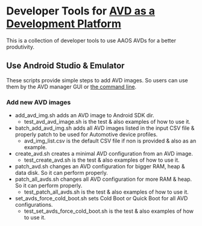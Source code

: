# Developer Tools for [AVD as a Development Platform](https://source.android.com/devices/automotive/start/avd)
This is a collection of developer tools to use AAOS AVDs for a better produtivity.

## Use Android Studio & Emulator
These scripts provide simple steps to add AVD images. So users can use them by the AVD manager GUI or [the command line](https://developer.android.com/studio/run/emulator-commandline).

### Add new AVD images
* add_avd_img.sh adds an AVD image to Android SDK dir.
    * test_avd_avd_image.sh is the test & also examples of how to use it.
* batch_add_avd_img.sh adds all AVD images listed in the input CSV file & properly patch to be used for Automotive device profiles.
    * avd_img_list.csv is the default CSV file if non is provided & also as an example.
* create_avd.sh creates a minimal AVD configuration from an AVD image.
    * test_create_avd.sh is the test & also examples of how to use it.
* patch_avd.sh changes an AVD configuration for bigger RAM, heap & data disk. So it can perform properly.
* patch_all_avds.sh changes all AVD configuration for more RAM & heap. So it can perform properly.
    * test_patch_all_avds.sh is the test & also examples of how to use it.
* set_avds_force_cold_boot.sh sets Cold Boot or Quick Boot for all AVD configurations.
    * test_set_avds_force_cold_boot.sh is the test & also examples of how to use it.